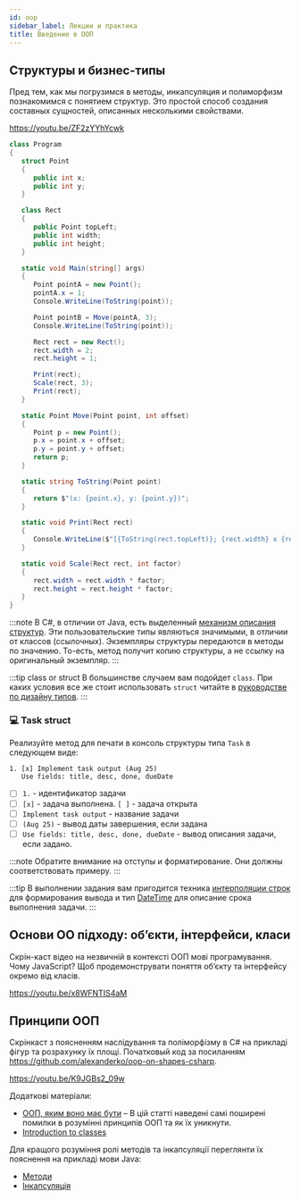 ```yaml
---
id: oop
sidebar_label: Лекции и практика
title: Введение в ООП
---
```


## Структуры и бизнес-типы

Пред тем, как мы погрузимся в методы, инкапсуляция и полиморфизм познакомимся с понятием структур. Это простой способ создания составных сущностей, описанных несколькими свойствами. 

https://youtu.be/ZF2zYYhYcwk

```csharp
class Program
{
   struct Point
   {
      public int x;
      public int y;
   }

   class Rect
   {
      public Point topLeft;
      public int width;
      public int height; 
   }

   static void Main(string[] args)
   {
      Point pointA = new Point();
      pointA.x = 1;
      Console.WriteLine(ToString(point));

      Point pointB = Move(pointA, 3);
      Console.WriteLine(ToString(point));

      Rect rect = new Rect();
      rect.width = 2;
      rect.height = 1;

      Print(rect);
      Scale(rect, 3);
      Print(rect);
   }

   static Point Move(Point point, int offset)
   {
      Point p = new Point();
      p.x = point.x + offset;
      p.y = point.y + offset;
      return p;
   }

   static string ToString(Point point)
   {
      return $"(x: {point.x}, y: {point.y})";
   }

   static void Print(Rect rect)
   {
      Console.WriteLine($"[{ToString(rect.topLeft)}; {rect.width} x {rect.height}]");
   }

   static void Scale(Rect rect, int factor)
   {
      rect.width = rect.width * factor;
      rect.height = rect.height * factor;
   }
}
```

:::note
В C#, в отличии от Java, есть выделенный [механизм описания структур](https://docs.microsoft.com/en-us/dotnet/csharp/language-reference/builtin-types/struct). Эти пользовательские типы являються значимыми, в отличии от классов (ссылочных). Экземпляры структуры передаются в методы по значению. То-есть, метод получит копию структуры, а не ссылку на оригинальный экземпляр. 
:::

:::tip class or struct
В большинстве случаем вам подойдет `class`. При каких условия все же стоит использовать `struct` читайте в [руководстве по дизайну типов](https://docs.microsoft.com/en-us/dotnet/standard/design-guidelines/choosing-between-class-and-struct). 
:::

### 💻 Task struct

Реализуйте метод для печати в консоль структуры типа `Task` в следующем виде:
```
1. [x] Implement task output (Aug 25)
   Use fields: title, desc, done, dueDate
```

-  [ ] `1.` - идентификатор задачи
-  [ ] `[x]` - задача выполнена. `[ ]` - задача открыта
-  [ ] `Implement task output` - название задачи
-  [ ] `(Aug 25)` - вывод даты завершения, если задана
-  [ ] `Use fields: title, desc, done, dueDate` - вывод описания задачи, если задано. 

:::note
Обратите внимание на отступы и форматирование. Они должны соответствовать примеру. 
:::

:::tip
В выполнении задания вам пригодится техника [интерполяции строк](https://docs.microsoft.com/en-us/dotnet/csharp/tutorials/exploration/interpolated-strings) для формирования вывода и тип [DateTime](https://docs.microsoft.com/ru-ru/dotnet/api/system.datetime?view=netcore-3.1) для описание срока выполнения задачи. 
:::

## Основи ОО підходу: об’єкти, інтерфейси, класи

Cкрін-каст відео на незвичній в контексті ООП мові програмування. Чому JavaScript? Щоб продемонструвати поняття об’єкту та інтерфейсу окремо від класів.

https://youtu.be/x8WFNTIS4aM

## Принципи ООП

Cкрінкаст з поясненням наслідування та поліморфізму в С# на прикладі фігур та розрахунку їх площі. Початковый код за посиланням https://github.com/alexanderko/oop-on-shapes-csharp. 

https://youtu.be/K9JGBs2_09w

Додаткові матеріали:
- [ООП, яким воно має бути](https://blog.interlink-ua.com/ооп-яким-воно-має-бути/) – В цій статті наведені самі поширені помилки в розумінні принципів ООП та як їх уникнути.
- [Introduction to classes](https://docs.microsoft.com/en-us/dotnet/csharp/tutorials/intro-to-csharp/introduction-to-classes)

Для кращого розуміння ролі методів та інкапсуляції переглянти їх пояснення на прикладі мови Java:
- [Методи](../java/oop/03--methods.md)
- [Інкапсуляція](../java/oop/04--encapsulation.md)